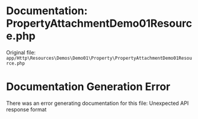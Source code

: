 # Documentation: PropertyAttachmentDemo01Resource.php

Original file: `app/Http\Resources\Demos\Demo01\Property\PropertyAttachmentDemo01Resource.php`

# Documentation Generation Error

There was an error generating documentation for this file: Unexpected API response format